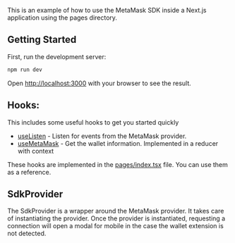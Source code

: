 This is an example of how to use the MetaMask SDK inside a Next.js application using the pages directory.

## Getting Started

First, run the development server:

```bash
npm run dev
```

Open [http://localhost:3000](http://localhost:3000) with your browser to see the result.

## Hooks:

This includes some useful hooks to get you started quickly

- [useListen](/hooks/useListen.tsx) - Listen for events from the MetaMask provider.
- [useMetaMask](/hooks/useMetaMask.tsx) - Get the wallet information. Implemented in a reducer with context

These hooks are implemented in the [pages/index.tsx](/pages/index.tsx) file. You can use them as a reference.

## SdkProvider

The SdkProvider is a wrapper around the MetaMask provider. It takes care of instantiating the provider. Once the provider is instantiated, requesting a connection will open a modal for mobile in the case the wallet extension is not detected.
